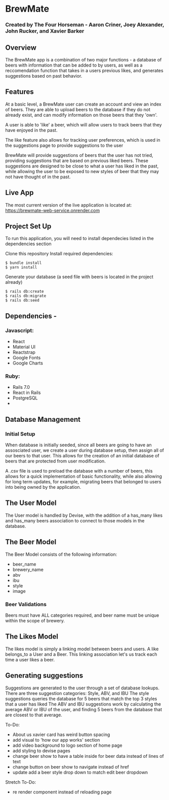 # BrewMate

### Created by The Four Horseman - Aaron Criner, Joey Alexander, John Rucker, and Xavier Barker

## Overview
The BrewMate app is a combination of two major functions - a database of beers with information that can be added to by users, as well as a reccomendation function that takes in a users previous likes, and generates suggestions based on past behavior.

## Features
At a basic level, a BrewMate user can create an account and view an index of beers. They are able to upload beers to the database if they do not already exist, and can modify information on those beers that they 'own'. 

A user is able to 'like' a beer, which will allow users to track beers that they have enjoyed in the past. 

The like feature also allows for tracking user preferences, which is used in the suggestions page to provide suggestions to the user

BrewMate will provide suggestions of beers that the user has not tried, providing suggestions that are based on previous liked beers. These suggestions are designed to be close to what a user has liked in the past, while allowing the user to be exposed to new styles of beer that they may not have thought of in the past. 

## Live App
The most current version of the live application is located at:
https://brewmate-web-service.onrender.com


## Project Set Up
To run this application, you will need to install dependecies listed in the dependencies section

Clone this repository
Install required dependencies:
```
$ bundle install
$ yarn install
```

Generate your database (a seed file with beers is located in the project already)
```
$ rails db:create
$ rails db:migrate
$ rails db:seed
```

## Dependencies - 
### Javascript:
- React
- Material UI
- Reactstrap
- Google Fonts
- Google Charts

### Ruby:
- Rails 7.0
- React in Rails
- PostgreSQL
- 




## Database Management
### Initial Setup
When database is initially seeded, since all beers are going to have an assosciated user, we create a user during database setup, then assign all of our beers to that user. This allows for the creation of an initial database of beers that are protected from user modification.

A .csv file is used to preload the database with a number of beers, this allows for a quick implementation of basic functionality, while also allowing for long term updates, for example, migrating beers that belonged to users into being owned by the application.

## The User Model
The User model is handled by Devise, with the addition of a has_many likes and has_many beers association to connect to those models in the database.

## The Beer Model
The Beer Model consists of the following information:
- beer_name
- brewery_name
- abv
- ibu
- style
- image

### Beer Validations
Beers must have ALL categories required, and beer name must be unique within the scope of brewery.

## The Likes Model
The likes model is simply a linking model between beers and users. A like belongs_to a User and a Beer. This linking association let's us track each time a user likes a beer.

## Generating suggestions
Suggestions are generated to the user through a set of database lookups. 
There are three suggestion categories: Style, ABV, and IBU
The style suggestions queries the database for 5 beers that match the top 3 styles that a user has liked
The ABV and IBU suggestions work by calculating the average ABV or IBU of the user, and finding 5 beers from the database that are closest to that average.



To-Do:
- About us xavier card has weird button spacing
- add visual to 'how our app works' section
- add video background to logo section of home page
- add styling to devise pages
- change beer show to have a table inside for beer data instead of lines of text
- change button on beer show to navigate instead of href 
- update add a beer style drop down to match edit beer dropdown


Stretch To-Do: 
- re render component instead of reloading page